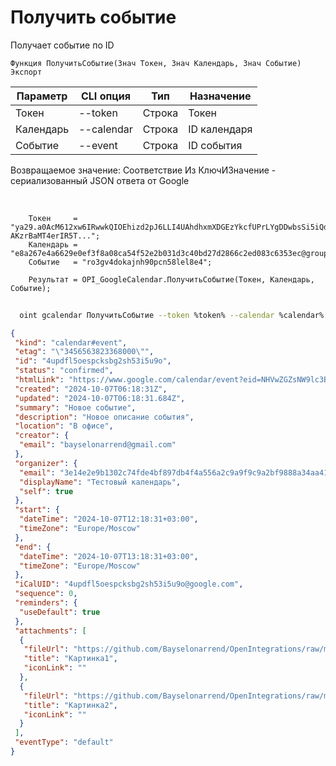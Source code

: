 ﻿---
sidebar_position: 3
---

# Получить событие
 Получает событие по ID



`Функция ПолучитьСобытие(Знач Токен, Знач Календарь, Знач Событие) Экспорт`

  | Параметр | CLI опция | Тип | Назначение |
  |-|-|-|-|
  | Токен | --token | Строка | Токен |
  | Календарь | --calendar | Строка | ID календаря |
  | Событие | --event | Строка | ID события |

  
  Возвращаемое значение:   Соответствие Из КлючИЗначение - сериализованный JSON ответа от Google

<br/>




```bsl title="Пример кода"
    Токен     = "ya29.a0AcM612xw6IRwwkQIOEhizd2pJ6LLI4UAhdhxmXDGEzYkcfUPrLYgDDwbsSi5iQdc78WPs_1_Qor5KipuV6mAIvr6z-AKzrBaMT4erIR5T...";
    Календарь = "e8a267e4a6629e0ef3f8a08ca54f52e2b031d3c40bd27d2866c2ed083c6353ec@group.calendar.google.com";
    Событие   = "ro3gv4dokajnh90pcn58lel8e4";

    Результат = OPI_GoogleCalendar.ПолучитьСобытие(Токен, Календарь, Событие);
```



```sh title="Пример команды CLI"
    
  oint gcalendar ПолучитьСобытие --token %token% --calendar %calendar% --event %event%

```

```json title="Результат"
{
 "kind": "calendar#event",
 "etag": "\"3456563823368000\"",
 "id": "4updfl5oespcksbg2sh53i5u9o",
 "status": "confirmed",
 "htmlLink": "https://www.google.com/calendar/event?eid=NHVwZGZsNW9lc3Bja3NiZzJzaDUzaTV1OW8gM2UxNGUyZTliMTMwMmM3NGZkZTRiZjg5N2RiNGY0YTU1NmEyYzlhOWY5YzlhMmJmOTg4OGEzNGFhNDFiYjFlOUBn",
 "created": "2024-10-07T06:18:31Z",
 "updated": "2024-10-07T06:18:31.684Z",
 "summary": "Новое событие",
 "description": "Новое описание события",
 "location": "В офисе",
 "creator": {
  "email": "bayselonarrend@gmail.com"
 },
 "organizer": {
  "email": "3e14e2e9b1302c74fde4bf897db4f4a556a2c9a9f9c9a2bf9888a34aa41bb1e9@group.calendar.google.com",
  "displayName": "Тестовый календарь",
  "self": true
 },
 "start": {
  "dateTime": "2024-10-07T12:18:31+03:00",
  "timeZone": "Europe/Moscow"
 },
 "end": {
  "dateTime": "2024-10-07T13:18:31+03:00",
  "timeZone": "Europe/Moscow"
 },
 "iCalUID": "4updfl5oespcksbg2sh53i5u9o@google.com",
 "sequence": 0,
 "reminders": {
  "useDefault": true
 },
 "attachments": [
  {
   "fileUrl": "https://github.com/Bayselonarrend/OpenIntegrations/raw/main/service/test_data/picture.jpg",
   "title": "Картинка1",
   "iconLink": ""
  },
  {
   "fileUrl": "https://github.com/Bayselonarrend/OpenIntegrations/raw/main/service/test_data/picture2.jpg",
   "title": "Картинка2",
   "iconLink": ""
  }
 ],
 "eventType": "default"
}
```
